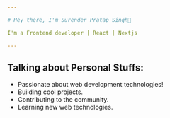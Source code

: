 ```yaml
---

# Hey there, I'm Surender Pratap Singh👋

I'm a Frontend developer | React | Nextjs

---
```


## Talking about Personal Stuffs:

- Passionate about web development technologies!
- Building cool projects.
- Contributing to the community.
- Learning new web technologies.





 

  

   

   
